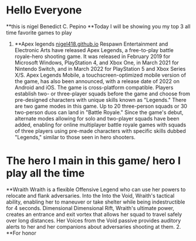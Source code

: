 # Hello Everyone
**this is nigel Benedict C. Pepino
**Today I will be showing you my top 3 all time favorite games to play
1. **Apex legends
[nigel418.github.io](https://github.com/Nigel418/nigel418.github.io)
Respawn Entertainment and Electronic Arts have released Apex Legends, a free-to-play battle royale-hero shooting game. It was released in February 2019 for Microsoft Windows, PlayStation 4, and Xbox One, in March 2021 for Nintendo Switch, and in March 2022 for PlayStation 5 and Xbox Series X/S. Apex Legends Mobile, a touchscreen-optimized mobile version of the game, has also been announced, with a release date of 2022 on Android and iOS. The game is cross-platform compatible.
Players establish two- or three-player squads before the game and choose from pre-designed characters with unique skills known as "Legends." There are two game modes in this game. Up to 20 three-person squads or 30 two-person duos can land in "Battle Royale."
Since the game's debut, alternate modes allowing for solo and two-player squads have been added, enabling for online multiplayer battle royale games with squads of three players using pre-made characters with specific skills dubbed "Legends," similar to those seen in hero shooters.
# The hero I main in this game/ hero I play all the time
**Wraith
Wraith is a flexible Offensive Legend who can use her powers to relocate and flank adversaries. Into the Into the Void, Wraith's tactical ability, enabling her to maneuver or take shelter while being indestructible for 4 seconds. Dimensional Dimensional Rift, Wraith's ultimate power, creates an entrance and exit vortex that allows her squad to travel safely over long distances. Her Voices from the Void passive provides auditory alerts to her and her companions about adversaries shooting at them.
2. **For honor
